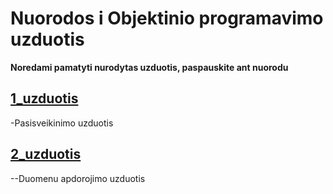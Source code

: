 # Nuorodos i Objektinio programavimo uzduotis  
**Noredami pamatyti nurodytas uzduotis, paspauskite ant nuorodu**  
## [1_uzduotis](https://github.com/MatasC/Objektinis-programavimas/tree/1_uzduotis)  
-Pasisveikinimo uzduotis  
## [2_uzduotis](https://github.com/MatasC/Objektinis-programavimas/tree/2-Uzduotis)  
--Duomenu apdorojimo uzduotis  

